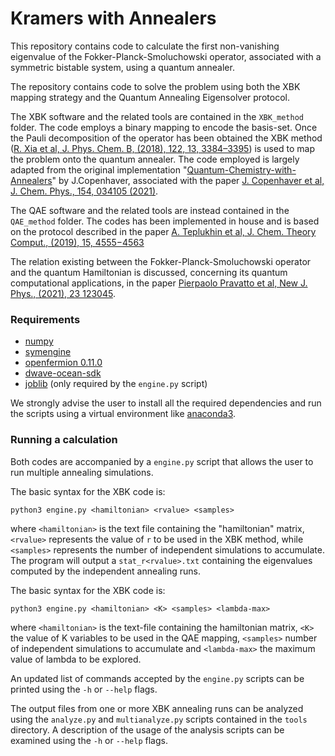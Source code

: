 # Kramers with Annealers

This repository contains code to calculate the first non-vanishing eigenvalue of the Fokker-Planck-Smoluchowski operator, associated with a symmetric bistable system, using a quantum annealer.

The repository contains code to solve the problem using both the XBK mapping strategy and the Quantum Annealing Eigensolver protocol. 

The XBK software and the related tools are contained in the `XBK_method` folder. The code employs a binary mapping to encode the basis-set. Once the Pauli decomposition of the operator has been obtained the XBK method ([R. Xia et al, J. Phys. Chem. B, (2018), 122, 13, 3384–3395](https://doi.org/10.1021/acs.jpcb.7b10371)) is used to map the problem onto the quantum annealer. The code employed is largely adapted from the original implementation "[Quantum-Chemistry-with-Annealers](https://github.com/jcopenh/Quantum-Chemistry-with-Annealers)" by J.Copenhaver, associated with the paper [J. Copenhaver et al, J. Chem. Phys., 154, 034105 (2021)](https://doi.org/10.1063/5.0030397).

The QAE software and the related tools are instead contained in the `QAE_method` folder. The codes has been implemented in house and is based on the protocol described in the paper [A. Teplukhin et al, J. Chem. Theory Comput., (2019), 15, 4555−4563](https://doi.org/10.1021/acs.jctc.9b00402)

The relation existing between the Fokker-Planck-Smoluchowski operator and the quantum Hamiltonian is discussed, concerning its quantum computational applications, in the paper [Pierpaolo Pravatto et al, New J. Phys., (2021), 23 123045](https://doi.org/10.1088/1367-2630/ac3ff9).


### Requirements

* [numpy](https://github.com/numpy/numpy )
* [symengine](https://github.com/symengine/symengine.py)
* [openfermion 0.11.0](https://github.com/quantumlib/OpenFermion/tree/02a0088347c31ad3b6b73db18bc598ef6ddb923a)
* [dwave-ocean-sdk](https://github.com/dwavesystems/dwave-ocean-sdk)
* [joblib](https://github.com/joblib/joblib) (only required by the `engine.py` script)

We strongly advise the user to install all the required dependencies and run the scripts using a virtual environment like [anaconda3](https://www.anaconda.com/).

### Running a calculation

Both codes are accompanied by a `engine.py` script that allows the user to run multiple annealing simulations. 

The basic syntax for the XBK code is:
```
python3 engine.py <hamiltonian> <rvalue> <samples>
```
where `<hamiltonian>` is the text file containing the "hamiltonian" matrix, `<rvalue>` represents the value of `r` to be used in the XBK method, while `<samples>` represents the number of independent simulations to accumulate. The program will output a `stat_r<rvalue>.txt` containing the eigenvalues computed by the independent annealing runs.

The basic syntax for the XBK code is:
```
python3 engine.py <hamiltonian> <K> <samples> <lambda-max>
```
where `<hamiltonian>` is the text-file containing the hamiltonian matrix, `<K>` the value of K variables to be used in the QAE mapping, `<samples>` number of independent simulations to accumulate and `<lambda-max>` the maximum value of lambda to be explored.

An updated list of commands accepted by the `engine.py` scripts can be printed using the `-h` or `--help` flags.

The output files from one or more XBK annealing runs can be analyzed using the `analyze.py` and `multianalyze.py` scripts contained in the `tools` directory. A description of the usage of the analysis scripts can be examined using the `-h` or `--help` flags.
